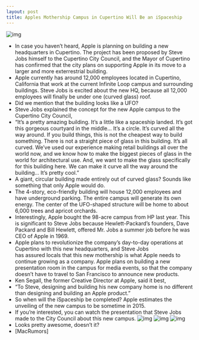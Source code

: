 ```yaml
---
layout: post
title: Apples Mothership Campus in Cupertino Will Be an iSpaceship
---
```

![img](http://media.idownloadblog.com/wp-content/uploads/2011/06/iSpaceship.png)
* In case you haven’t heard, Apple is planning on building a new headquarters in Cupertino. The project has been proposed by Steve Jobs himself to the Cupertino City Council, and the Mayor of Cupertino has confirmed that the city plans on supporting Apple in its move to a larger and more exterrestrial building.
* Apple currently has around 12,000 employees located in Cupertino, California that work at the current Infinite Loop campus and surrounding buildings. Steve Jobs is excited about the new HQ, because all 12,000 employees will finally be under one (curved glass) roof.
* Did we mention that the building looks like a UFO?
* Steve Jobs explained the concept for the new Apple campus to the Cupertino City Council,
* “It’s a pretty amazing building. It’s a little like a spaceship landed. It’s got this gorgeous courtyard in the middle… It’s a circle. It’s curved all the way around. If you build things, this is not the cheapest way to build something. There is not a straight piece of glass in this building. It’s all curved. We’ve used our experience making retail buildings all over the world now, and we know how to make the biggest pieces of glass in the world for architectural use. And, we want to make the glass specifically for this building here. We can make it curve all the way around the building… It’s pretty cool.”
* A giant, circular building made entirely out of curved glass? Sounds like something that only Apple would do.
* The 4-story, eco-friendly building will house 12,000 employees and have underground parking. The entire campus will generate its own energy. The center of the UFO-shaped structure will be home to about 6,000 trees and apricot orchards.
* Interestingly, Apple bought the 98-acre campus from HP last year. This is significant to Steve Jobs because Hewlett-Packard’s founders, Dave Packard and Bill Hewlett, offered Mr. Jobs a summer job before he was CEO of Apple in 1969.
* Apple plans to revolutionize the company’s day-to-day operations at Cupertino with this new headquarters, and Steve Jobs has assured locals that this new mothership is what Apple needs to continue growing as a company. Apple plans on building a new presentation room in the campus for media events, so that the company doesn’t have to travel to San Francisco to announce new products.
* Ken Segall, the former Creative Director at Apple, said it best,
* “To Steve, designing and building his new company home is no different than designing and building an Apple product.”
* So when will the iSpaceship be completed? Apple estimates the unveiling of the new campus to be sometime in 2015.
* If you’re interested, you can watch the presentation that Steve Jobs made to the City Council about this new campus.
![img](http://media.idownloadblog.com/wp-content/uploads/2011/06/new-Apple-campus.png)
![img](http://media.idownloadblog.com/wp-content/uploads/2011/06/maps-view-iSpaceship.png)
![img](http://media.idownloadblog.com/wp-content/uploads/2011/06/Apple-campus-concept.png)
* Looks pretty awesome, doesn’t it?
* [MacRumors]

